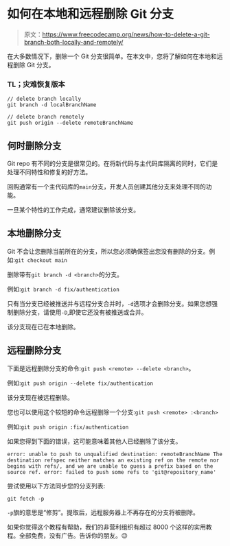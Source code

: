 # 如何在本地和远程删除 Git 分支

> 原文：<https://www.freecodecamp.org/news/how-to-delete-a-git-branch-both-locally-and-remotely/>

在大多数情况下，删除一个 Git 分支很简单。在本文中，您将了解如何在本地和远程删除 Git 分支。

### TL；灾难恢复版本

```
// delete branch locally
git branch -d localBranchName

// delete branch remotely
git push origin --delete remoteBranchName 
```

## 何时删除分支

Git repo 有不同的分支是很常见的。在将新代码与主代码库隔离的同时，它们是处理不同特性和修复的好方法。

回购通常有一个主代码库的`main`分支，开发人员创建其他分支来处理不同的功能。

一旦某个特性的工作完成，通常建议删除该分支。

## 本地删除分支

Git 不会让您删除当前所在的分支，所以您必须确保签出您没有删除的分支。例如:`git checkout main`

删除带有`git branch -d <branch>`的分支。

例如:`git branch -d fix/authentication`

只有当分支已经被推送并与远程分支合并时，`-d`选项才会删除分支。如果您想强制删除分支，请使用`-D`,即使它还没有被推送或合并。

该分支现在已在本地删除。

## 远程删除分支

下面是远程删除分支的命令:`git push <remote> --delete <branch>`。

例如:`git push origin --delete fix/authentication`

该分支现在被远程删除。

您也可以使用这个较短的命令远程删除一个分支:`git push <remote> :<branch>`

例如:`git push origin :fix/authentication`

如果您得到下面的错误，这可能意味着其他人已经删除了该分支。

```
error: unable to push to unqualified destination: remoteBranchName The destination refspec neither matches an existing ref on the remote nor begins with refs/, and we are unable to guess a prefix based on the source ref. error: failed to push some refs to 'git@repository_name' 
```

尝试使用以下方法同步您的分支列表:

```
git fetch -p 
```

`-p`旗的意思是“修剪”。提取后，远程服务器上不再存在的分支将被删除。

如果你觉得这个教程有帮助，我们的非营利组织有超过 8000 个这样的实用教程。全部免费，没有广告。告诉你的朋友。😉